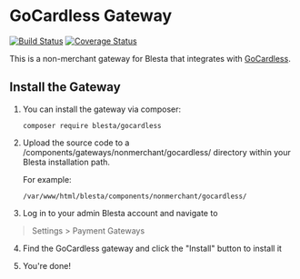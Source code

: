 # GoCardless Gateway

[![Build Status](https://travis-ci.org/blesta/gateway-gocardless.svg?branch=master)](https://travis-ci.org/blesta/gateway-gocardless) [![Coverage Status](https://coveralls.io/repos/github/blesta/gateway-gocardless/badge.svg?branch=master)](https://coveralls.io/github/blesta/gateway-gocardless?branch=master)

This is a non-merchant gateway for Blesta that integrates with [GoCardless](https://gocardless.com/).

## Install the Gateway

1. You can install the gateway via composer:

    ```
    composer require blesta/gocardless
    ```

2. Upload the source code to a /components/gateways/nonmerchant/gocardless/ directory within
your Blesta installation path.

    For example:

    ```
    /var/www/html/blesta/components/nonmerchant/gocardless/
    ```

3. Log in to your admin Blesta account and navigate to
> Settings > Payment Gateways

4. Find the GoCardless gateway and click the "Install" button to install it

5. You're done!
